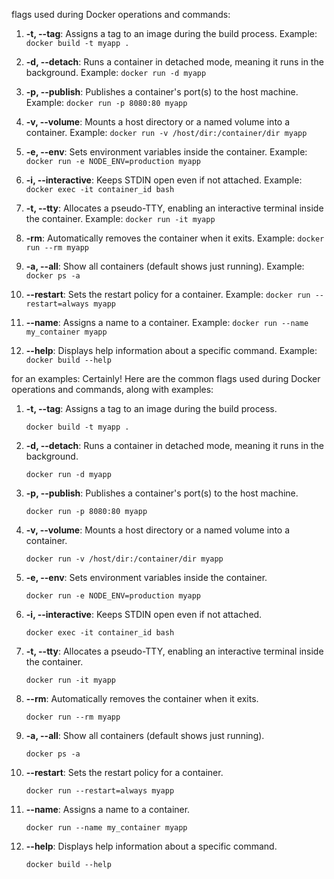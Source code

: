 flags used during Docker operations and commands:

1. **-t, --tag**: Assigns a tag to an image during the build process.
   Example: `docker build -t myapp .`

2. **-d, --detach**: Runs a container in detached mode, meaning it runs in the background.
   Example: `docker run -d myapp`

3. **-p, --publish**: Publishes a container's port(s) to the host machine.
   Example: `docker run -p 8080:80 myapp`

4. **-v, --volume**: Mounts a host directory or a named volume into a container.
   Example: `docker run -v /host/dir:/container/dir myapp`

5. **-e, --env**: Sets environment variables inside the container.
   Example: `docker run -e NODE_ENV=production myapp`

6. **-i, --interactive**: Keeps STDIN open even if not attached.
   Example: `docker exec -it container_id bash`

7. **-t, --tty**: Allocates a pseudo-TTY, enabling an interactive terminal inside the container.
   Example: `docker run -it myapp`

8. **-rm**: Automatically removes the container when it exits.
   Example: `docker run --rm myapp`

9. **-a, --all**: Show all containers (default shows just running).
   Example: `docker ps -a`

10. **--restart**: Sets the restart policy for a container.
    Example: `docker run --restart=always myapp`

11. **--name**: Assigns a name to a container.
    Example: `docker run --name my_container myapp`

12. **--help**: Displays help information about a specific command.
    Example: `docker build --help`

for an examples:
Certainly! Here are the common flags used during Docker operations and commands, along with examples:

1. **-t, --tag**: Assigns a tag to an image during the build process.
   ```
   docker build -t myapp .
   ```

2. **-d, --detach**: Runs a container in detached mode, meaning it runs in the background.
   ```
   docker run -d myapp
   ```

3. **-p, --publish**: Publishes a container's port(s) to the host machine.
   ```
   docker run -p 8080:80 myapp
   ```

4. **-v, --volume**: Mounts a host directory or a named volume into a container.
   ```
   docker run -v /host/dir:/container/dir myapp
   ```

5. **-e, --env**: Sets environment variables inside the container.
   ```
   docker run -e NODE_ENV=production myapp
   ```

6. **-i, --interactive**: Keeps STDIN open even if not attached.
   ```
   docker exec -it container_id bash
   ```

7. **-t, --tty**: Allocates a pseudo-TTY, enabling an interactive terminal inside the container.
   ```
   docker run -it myapp
   ```

8. **--rm**: Automatically removes the container when it exits.
   ```
   docker run --rm myapp
   ```

9. **-a, --all**: Show all containers (default shows just running).
   ```
   docker ps -a
   ```

10. **--restart**: Sets the restart policy for a container.
    ```
    docker run --restart=always myapp
    ```

11. **--name**: Assigns a name to a container.
    ```
    docker run --name my_container myapp
    ```

12. **--help**: Displays help information about a specific command.
    ```
    docker build --help
    ```

